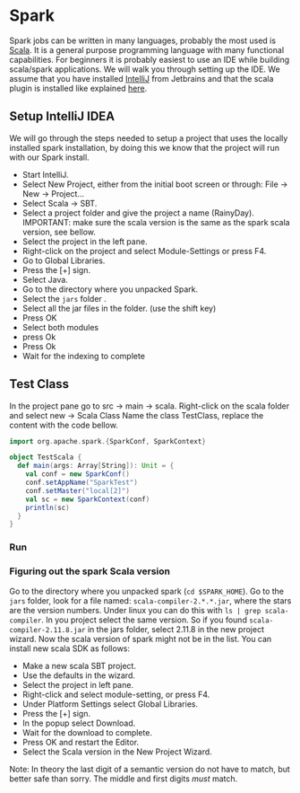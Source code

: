 # Spark

Spark jobs can be written in many languages, probably the most used is  [Scala](http://www.scala-lang.org). It is a general purpose programming language with many functional capabilities. 
For beginners it is probably easiest to use an IDE while building scala/spark applications. We will walk you through setting up the IDE. We assume that you have installed [IntelliJ](https://www.jetbrains.com/idea/) from Jetbrains and that the scala plugin is installed like explained [here](https://www.jetbrains.com/help/idea/creating-and-running-your-scala-application.html).


## Setup IntelliJ IDEA
We will go through the steps needed to setup a project that uses the locally installed spark installation, by doing this we know that the project will run with our Spark install.

- Start IntelliJ.
- Select New Project, either from the initial boot screen or through: File -> New -> Project...
- Select Scala -> SBT.
- Select a project folder and give the project a name (RainyDay). IMPORTANT: make sure the scala version is the same as the spark scala version, see bellow.
- Select the project in the left pane.
- Right-click on the project and select Module-Settings or press F4.
- Go to Global Libraries.
- Press the [+] sign.
- Select Java.
- Go to the directory where you unpacked Spark.
- Select the `jars` folder .
- Select all the jar files in the folder. (use the shift key)
- Press OK
- Select both modules
- press Ok
- Press Ok
- Wait for the indexing to complete

## Test Class
In the project pane go to src -> main -> scala. Right-click on the scala folder and select new -> Scala Class
Name the class TestClass, replace the content with the code bellow.

```scala
import org.apache.spark.{SparkConf, SparkContext}

object TestScala {
  def main(args: Array[String]): Unit = {
    val conf = new SparkConf()
    conf.setAppName("SparkTest")
    conf.setMaster("local[2]")
    val sc = new SparkContext(conf)
    println(sc)
  }
}
```



### Run



### Figuring out the spark Scala version
Go to the directory where you unpacked spark (`cd $SPARK_HOME`). Go to the `jars` folder, look for a file named: `scala-compiler-2.*.*.jar`, where the stars are the version numbers. Under linux you can do this with `ls | grep scala-compiler`. In you project select the same version. So if you found `scala-compiler-2.11.8.jar` in the jars folder, select 2.11.8 in the new project wizard.
Now the scala version of spark might not be in the list. You can install new scala SDK as follows:

- Make a new scala SBT project.
- Use the defaults in the wizard.
- Select the project in left pane.
- Right-click and select module-setting, or press F4.
- Under Platform Settings select Global Libraries.
- Press the [+] sign.
- In the popup select Download.
- Wait for the download to complete.
- Press OK and restart the Editor.
- Select the Scala version in the New Project Wizard.

Note: In theory the last digit of a semantic version do not have to match, but better safe than sorry. The middle and first digits *must* match.